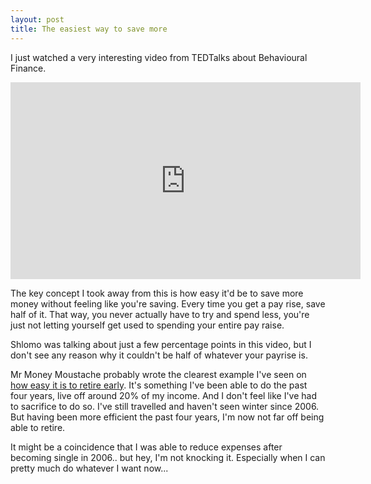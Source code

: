 ```yaml
---
layout: post
title: The easiest way to save more
---
```

I just watched a very interesting video from TEDTalks about Behavioural Finance.

<iframe width="560" height="315" src="http://www.youtube.com/embed/gzcw_02ZB1o" frameborder="0" allowfullscreen></iframe>

The key concept I took away from this is how easy it'd be to save more money without feeling like you're saving. Every time you get a pay rise, save half of it. That way, you never actually have to try and spend less, you're just not letting yourself get used to spending your entire pay raise.

Shlomo was talking about just a few percentage points in this video, but I don't see any reason why it couldn't be half of whatever your payrise is.

Mr Money Moustache probably wrote the clearest example I've seen on [how easy it is to retire early](http://www.mrmoneymustache.com/2012/01/13/the-shockingly-simple-math-behind-early-retirement/). It's something I've been able to do the past four years, live off around 20% of my income. And I don't feel like I've had to sacrifice to do so. I've still travelled and haven't seen winter since 2006. But having been more efficient the past four years, I'm now not far off being able to retire.

It might be a coincidence that I was able to reduce expenses after becoming single in 2006.. but hey, I'm not knocking it. Especially when I can pretty much do whatever I want now...